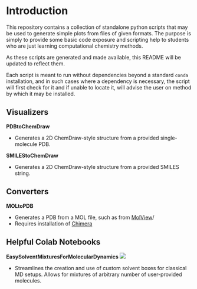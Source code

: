 # Introduction

This repository contains a collection of standalone python scripts that may be used to generate simple plots from files of given formats.
The purpose is simply to provide some basic code exposure and scripting help to students who are just learning computational chemistry methods.

As these scripts are generated and made available, this README will be updated to reflect them.

Each script is meant to run without dependencies beyond a standard `conda` installation, and in such cases where a dependency is necessary, 
the script will first check for it and if unable to locate it, will advise the user on method by which it may be installed.

## Visualizers

**PDBtoChemDraw**
- Generates a 2D ChemDraw-style structure from a provided single-molecule PDB.

**SMILEStoChemDraw**
- Generates a 2D ChemDraw-style structure from a provided SMILES string.

## Converters

**MOLtoPDB**
- Generates a PDB from a MOL file, such as from [MolView](https://molview.org)/
- Requires installation of [Chimera](https://www.cgl.ucsf.edu/chimera/)

## Helpful Colab Notebooks
**EasySolventMixturesForMolecularDynamics** [<img src="https://colab.research.google.com/assets/colab-badge.svg">](https://colab.research.google.com/github/markahix/CompChemUtilities/blob/main/HelpfulColabNotebooks/EasySolventMixturesForMolecularDynamics.ipynb)
- Streamlines the creation and use of custom solvent boxes for classical MD setups.  Allows for mixtures of arbitrary number of user-provided molecules.
